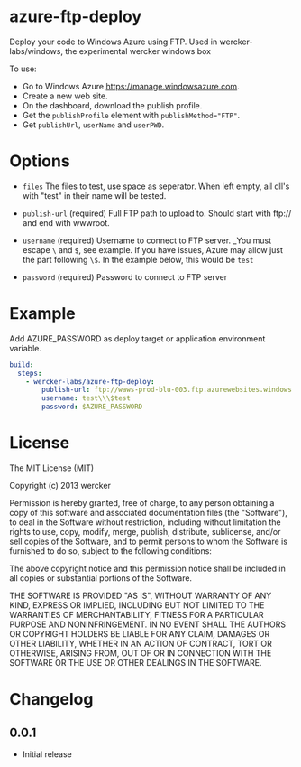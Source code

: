 # azure-ftp-deploy

Deploy your code to Windows Azure using FTP.
Used in wercker-labs/windows, the experimental wercker windows box

To use:
* Go to Windows Azure https://manage.windowsazure.com.
* Create a new web site.
* On the dashboard, download the publish profile.
* Get the `publishProfile` element with `publishMethod="FTP"`.
* Get `publishUrl`, `userName` and `userPWD`.

# Options

* `files` The files to test, use space as seperator. When left empty, all dll's with "test" in their name will be tested.

* `publish-url` (required) Full FTP path to upload to. Should start with ftp:// and end with wwwroot.
* `username` (required) Username to connect to FTP server. _You must escape `\` and `$`, see example. If you have issues, Azure may allow just the part following `\$`. In the example below, this would be `test`
* `password` (required) Password to connect to FTP server

# Example

Add AZURE_PASSWORD as deploy target or application environment variable.

```yaml
build:
  steps:
    - wercker-labs/azure-ftp-deploy:
        publish-url: ftp://waws-prod-blu-003.ftp.azurewebsites.windows.net/site/wwwroot
        username: test\\\$test
        password: $AZURE_PASSWORD
```

# License

The MIT License (MIT)

Copyright (c) 2013 wercker

Permission is hereby granted, free of charge, to any person obtaining a copy of
this software and associated documentation files (the "Software"), to deal in
the Software without restriction, including without limitation the rights to
use, copy, modify, merge, publish, distribute, sublicense, and/or sell copies of
the Software, and to permit persons to whom the Software is furnished to do so,
subject to the following conditions:

The above copyright notice and this permission notice shall be included in all
copies or substantial portions of the Software.

THE SOFTWARE IS PROVIDED "AS IS", WITHOUT WARRANTY OF ANY KIND, EXPRESS OR
IMPLIED, INCLUDING BUT NOT LIMITED TO THE WARRANTIES OF MERCHANTABILITY, FITNESS
FOR A PARTICULAR PURPOSE AND NONINFRINGEMENT. IN NO EVENT SHALL THE AUTHORS OR
COPYRIGHT HOLDERS BE LIABLE FOR ANY CLAIM, DAMAGES OR OTHER LIABILITY, WHETHER
IN AN ACTION OF CONTRACT, TORT OR OTHERWISE, ARISING FROM, OUT OF OR IN
CONNECTION WITH THE SOFTWARE OR THE USE OR OTHER DEALINGS IN THE SOFTWARE.

# Changelog


## 0.0.1

- Initial release
